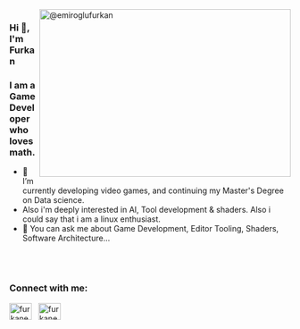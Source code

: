 <img align="right" src="https://user-images.githubusercontent.com/88919177/151149484-b7e2afe9-7320-4f0f-b05c-4c5c0ac22e90.gif" alt="@emiroglufurkan" height="300" width="450" />
<h3 align="left">Hi 👋, I'm Furkan</h3>
<h3 align="left"> I am a Game Developer who loves math.</h4>

- 🌱 I’m currently developing video games, and continuing my Master's Degree on Data science.
- Also i'm deeply interested in AI, Tool development & shaders. Also i could say that i am a linux enthusiast.
- 💬 You can ask me about Game Development, Editor Tooling, Shaders, Software Architecture...

</p>

</br>
</br>

<h3 align="left">Connect with me:</h3>
<p align="left">
<a href="mailto:emiroglu.furkan@gmail.com" target="blank"><img align="center" src="https://user-images.githubusercontent.com/5141132/50740364-7ea80880-1217-11e9-8faf-2348e31beedd.png" alt="furkanemiroglu" height="30" width="40" /></a>  &nbsp;  <a href="https://linkedin.com/in/furkanemiroglu/" target="blank"><img align="center" src="https://raw.githubusercontent.com/rahuldkjain/github-profile-readme-generator/master/src/images/icons/Social/linked-in-alt.svg" alt="furkanemiroglu/" height="30" width="40" /></a>
</p>
